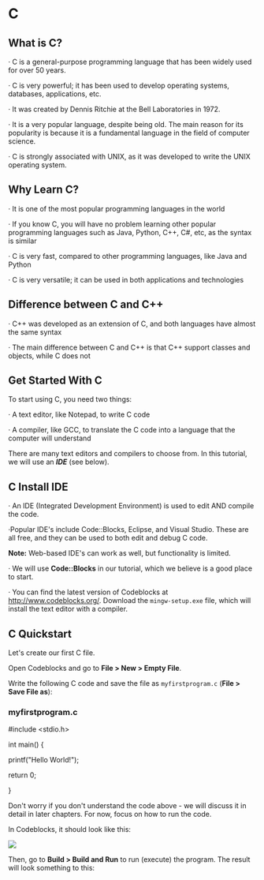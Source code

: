<h1>C</h1>

<h2>What is C?</h2>

  <p>&#183; C is a general-purpose programming language that has been widely used for over 50 years.

  &#183; C is very powerful; it has been used to develop operating systems, databases, applications, etc.

  &#183; It was created by Dennis Ritchie at the Bell Laboratories in 1972.

  &#183; It is a very popular language, despite being old. The main reason for its popularity is because it is a fundamental language in the field of computer science.

  &#183; C is strongly associated with UNIX, as it was developed to write the UNIX operating system.</p>

<h2>Why Learn C?</h2>

  <p>&#183; It is one of the most popular programming languages in the world

  &#183; If you know C, you will have no problem learning other popular programming languages such as Java, Python, C++, C#, etc, as the syntax is similar

  &#183; C is very fast, compared to other programming languages, like Java and Python

  &#183; C is very versatile; it can be used in both applications and technologies</p>

<h2>Difference between C and C++</h2>

  <p>&#183; C++ was developed as an extension of C, and both languages have almost the same syntax

  &#183; The main difference between C and C++ is that C++ support classes and objects, while C does not</p>

<h2>Get Started With C</h2>

<p>To start using C, you need two things:

  &#183; A text editor, like Notepad, to write C code

  &#183; A compiler, like GCC, to translate the C code into a language that the computer will understand

There are many text editors and compilers to choose from. In this tutorial, we will use an <b><i>IDE</b></i> (see below).</p>

<h2>C Install IDE</h2>

  &#183; An IDE (Integrated Development Environment) is used to edit AND compile the code.

  &#183;Popular IDE's include Code::Blocks, Eclipse, and Visual Studio. These are all free, and they can be used to both edit and debug C code.

<b>Note:</b> Web-based IDE's can work as well, but functionality is limited.

  &#183; We will use <b>Code::Blocks</b> in our tutorial, which we believe is a good place to start.

  &#183; You can find the latest version of Codeblocks at <a href="http://www.codeblocks.org/">http://www.codeblocks.org/</a>. Download the <code>mingw-setup.exe</code> file, which will install the text editor with a compiler.</p>

<h2>C Quickstart</h2>

<p>Let's create our first C file.

Open Codeblocks and go to <b>File > New > Empty File</b>.

Write the following C code and save the file as <code>myfirstprogram.c</code> (<b>File > Save File as</b>):</p>

<h3>myfirstprogram.c</h3>

<p>#include &lt;stdio.h&gt;

int main() {

  printf("Hello World!");
  
  return 0;
  
}

Don't worry if you don't understand the code above - we will discuss it in detail in later chapters. For now, focus on how to run the code.

In Codeblocks, it should look like this:</p>

<img src="https://www.w3schools.com/c/codeblocks2020.png">

<p>Then, go to <b>Build > Build and Run</b> to run (execute) the program. The result will look something to this:</p>
